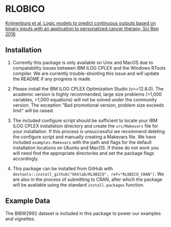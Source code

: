 # RLOBICO

[Knijnenburg et al, Logic models to predict continuous outputs based on binary inputs with an application to personalized cancer therapy, Sci Rep 2016](https://www.nature.com/articles/srep36812)

## Installation

1. Currently this package is only available on Unix and MacOS due to compatability
issues between IBM ILOG CPLEX and the Windows RTools compiler. We are currently 
trouble-shooting this issue and will update the README if any progress is made.

2. Please install the IBM ILOG CPLEX Optimization Studio (v>=12.8.0). The 
academic version is highly recommended, large size problems 
(>1,000 variables, >1,000 equations) will not be solved under the community 
version. The exception "Bad promotional version, problem size exceeds limit" 
will be raised.

3. The included configure script should be sufficient to locate your IBM ILOG
CPLEX installation directory and create the `src/Makevars` file for your
installation. If this process is unsuccessful we recommend deleting the configure
script and manually creating a Makevars file. We have included `examples.Makevars`
with the path and flags for the default installation locations on Ubuntu and 
MacOS. If these do not work you will need find the appropriate directories and 
set the package flags accordingly.

4. This package can be installed from GitHub with 
`devtools::install_github("bhklab/RLOBICO", ref="RLOBICO_CRAN")`. We are also
in the process of submitting to CRAN, after which the package will be available 
using the standard `install.packages` function.

## Example Data

The BIBW2992 dataset is included in this package to power our examples and vignettes.

   
   
   
